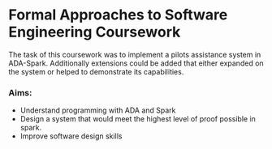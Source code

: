 # Formal Approaches to Software Engineering Coursework

The task of this coursework was to implement a pilots assistance system in ADA-Spark. Additionally extensions could be added that either expanded on the system or helped to demonstrate its capabilities.

### Aims:
* Understand programming with ADA and Spark
* Design a system that would meet the highest level of proof possible in spark.
* Improve software design skills